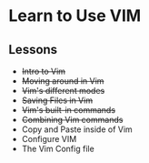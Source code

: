 # Learn to Use VIM
## Lessons

- ~~Intro to Vim~~
- ~~Moving around in Vim~~
- ~~Vim's different modes~~
- ~~Saving Files in Vim~~
- ~~Vim's built-in commands~~
- ~~Combining Vim commands~~
- Copy and Paste inside of Vim
- Configure VIM
- The Vim Config file

